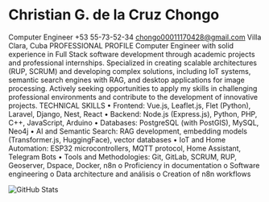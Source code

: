 # Christian G. de la Cruz Chongo 

 
Computer Engineer 
+53 55-73-52-34 
chongo00011170428@gmail.com 
Villa Clara, Cuba 
PROFESSIONAL PROFILE 
Computer Engineer with solid experience in Full Stack software development 
through academic projects and professional internships. Specialized in creating 
scalable architectures (RUP, SCRUM) and developing complex solutions, including 
IoT systems, semantic search engines with RAG, and desktop applications for 
image processing. Actively seeking opportunities to apply my skills in challenging 
professional environments and contribute to the development of innovative 
projects. 
TECHNICAL SKILLS 
• Frontend: Vue.js, Leaflet.js, Flet (Python), Laravel, Django, Nest, React 
• Backend: Node.js (Express.js), Python, PHP, C++, JavaScript, Arduino 
• Databases: PostgreSQL (with PostGIS), MySQL, Neo4j 
• AI and Semantic Search: RAG development, embedding models 
(Transformer.js, HuggingFace), vector databases 
• IoT and Home Automation: ESP32 microcontrollers, MQTT protocol, 
Home Assistant, Telegram Bots 
• Tools and Methodologies: Git, GitLab, SCRUM, RUP, Geoserver, Dspace, 
Docker, n8n 
o Proficiency in documentation 
o Software engineering 
o Data architecture and análisis 
o Creation of n8n workflows 

![GitHub Stats](https://github-readme-stats.vercel.app/api?username=chongo00&theme=chartreuse-dark&show_icons=true&hide_border=true&count_private=true)
